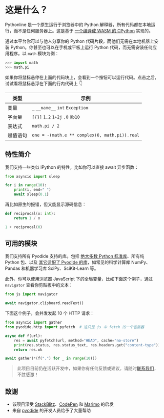 # 这是什么？

Pythonline 是一个原生运行于浏览器中的 Python 解释器，所有代码都在本地运行，而不是任何服务器上。这是基于 [一个编译成 WASM 的 CPython](https://github.com/pyodide/pyodide) 实现的。

通过本平台你可以与他人分享你的 Python 代码片段，而他们无需在本地机器上安装 Python。你甚至也可以在手机或平板上运行 Python 代码，而无需安装任何应用程序。以 `math` 模块为例：

```python
>>> import math
>>> math.pi
```

如果你将鼠标悬停在上面的代码块上，会看到一个按钮可以运行代码。点击之后，试试看将鼠标悬浮在下面的行内代码上 👇

| 类型     | 示例                                          |
| -------- | --------------------------------------------- |
| 变量     | `_` `__name__` `int` `Exception`              |
| 字面量   | `[{}]` `1,2` `1+2j` `.0` `0b10`               |
| 表达式   | `math.pi / 2`                                 |
| 赋值语句 | `one = -(math.e ** complex(0, math.pi)).real` |

## 特性简介

我们支持一些类似 IPython 的特性，比如你可以直接 await 异步函数：

```python
from asyncio import sleep

for i in range(10):
    print(i, end=" ")
    await sleep(0.1)
```

再比如原生的报错，但又能显示源码信息：

```python
def reciprocal(x: int):
    return 1 / x

1 + reciprocal(0)
```

## 可用的模块

我们支持所有 Pyodide 支持的库。包括 [绝大多数 Python 标准库](https://pyodide.org/en/stable/usage/wasm-constraints.html)、所有纯 Python 包、以及 [其它适配了 Pyodide 的库](https://pyodide.org/en/stable/usage/packages-in-pyodide.html)，如常见的科学计算库 NumPy、Pandas 和机器学习库 SciPy、SciKit-Learn 等。

此外，你可以使用浏览器 JavaScript 下的全局变量，比如下面这个例子，通过 `navigator` 查看你剪贴板中的文本：

```python
from js import navigator

await navigator.clipboard.readText()
```

下面这个例子，会并发发起 10 个 HTTP 请求：

```python
from asyncio import gather
from pyodide.http import pyfetch  # 这只是 js 中 fetch 的一个包装器

async def f(url):
    res = await pyfetch(url, method="HEAD", cache="no-store")
    print(res.status, res.status_text, res.headers.get("content-type"))
    return res.ok

await gather(*(f(".") for _ in range(10)))
```

> 此项目目前仍在活跃开发中，如果你有任何反馈或建议，请随时[联系我们](https://github.com/promplate/pyth-on-line/discussions)，不胜感激！

## 致谢

- 该项目深受 [StackBlitz](https://stackblitz.com/)、[CodePen](https://codepen.io/) 和 [Marimo](https://github.com/marimo-team/marimo) 的启发
- 来自 [pyodide](https://github.com/pyodide) 的开发人员给予了大量帮助
